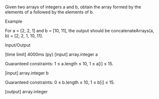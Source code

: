 Given two arrays of integers a and b, obtain the array formed by the elements of a followed by the elements of b.

Example

For a = [2, 2, 1] and b = [10, 11], the output should be
concatenateArrays(a, b) = [2, 2, 1, 10, 11].

Input/Output

[time limit] 4000ms (py)
[input] array.integer a

Guaranteed constraints:
1 ≤ a.length ≤ 10,
1 ≤ a[i] ≤ 15.

[input] array.integer b

Guaranteed constraints:
0 ≤ b.length ≤ 10,
1 ≤ b[i] ≤ 15.

[output] array.integer
